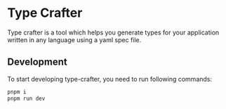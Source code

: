 # Type Crafter

Type crafter is a tool which helps you generate types for your application written in any language using a yaml spec file.

## Development

To start developing type-crafter, you need to run following commands:

```bash
pnpm i
pnpm run dev
```
